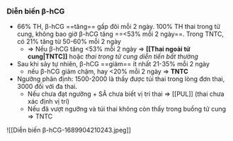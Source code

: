 ### Diễn biến β-hCG
- 66% TH, β-hCG ==tăng== gấp đôi mỗi 2 ngày. 100% TH thai trong tử cung, không bao giờ β-hCG tăng ==<53% mỗi 2 ngày==. Trong TNTC, có 21% tăng từ 50-60% mỗi 2 ngày
	- => Nếu β-hCG tăng <53% mỗi 2 ngày => **[[Thai ngoài tử cung|TNTC]]** hoặc *thai trong tử cung diễn tiến bất thường*
- Sau khi sảy tự nhiên, β-hCG ==giảm== ít nhất 21-35% mỗi 2 ngày
	- nếu β-hCG giảm chậm, hay <20% mỗi 2 ngày => **TNTC**
- Ngưỡng phân định: 1500-2000 là thấy được túi thai trong lòng đơn thai, 3000 đối với đa thai.
	- Nếu chưa đạt ngưỡng + SÂ chưa biết vị trí thai => [[PUL]] (thai chưa xác định vị trí)
	- Nếu đã vượt ngưỡng và túi thai không còn thấy trong buồng tử cung => TNTC

![[Diễn biến β-hCG-1689904210243.jpeg]]